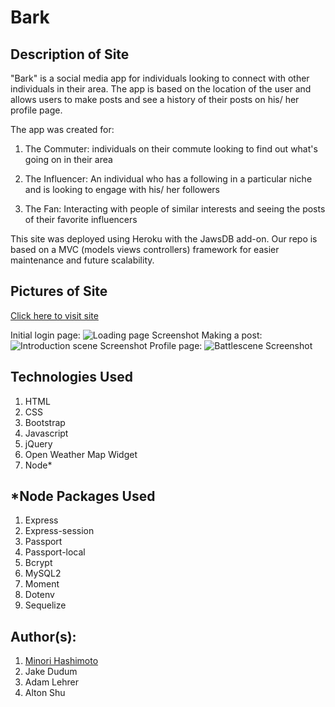 # Bark

## Description of Site
"Bark" is a social media app for individuals looking to connect with other individuals in their area. The app is based on the location of the user and allows users to make posts and see a history of their posts on his/ her profile page. 

The app was created for: 

1. The Commuter: individuals on their commute looking to find out what's going on in their area

2. The Influencer: An individual who has a following in a particular niche and is looking to engage with his/ her followers

3. The Fan: Interacting with people of similar interests and seeing the posts of their favorite influencers

This site was deployed using Heroku with the JawsDB add-on. Our repo is based on a MVC (models views controllers) framework for easier maintenance and future scalability. 

## Pictures of Site
[Click here to visit site](https://barkbark.herokuapp.com/)

Initial login page: 
![Loading page Screenshot](public/assets/images/login.gif)
Making a post: 
![Introduction scene Screenshot](public/assets/images/post.gif)
Profile page: 
![Battlescene Screenshot](public/assets/images/profile.gif)

## Technologies Used
1. HTML 
2. CSS
3. Bootstrap
4. Javascript
5. jQuery
6. Open Weather Map Widget
8. Node*

## *Node Packages Used
1. Express
2. Express-session
3. Passport
4. Passport-local
5. Bcrypt
5. MySQL2
6. Moment
7. Dotenv
8. Sequelize

## Author(s): 
1. [Minori Hashimoto](https://github.com/minori-fh)
2. Jake Dudum
3. Adam Lehrer
4. Alton Shu
